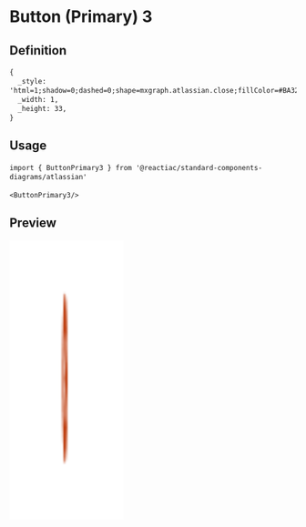 # Button (Primary) 3

## Definition

```
{
  _style: 'html=1;shadow=0;dashed=0;shape=mxgraph.atlassian.close;fillColor=#BA3200;strokeColor=none;html=1;sketch=0;',
  _width: 1,
  _height: 33,
}
```

## Usage

```
import { ButtonPrimary3 } from '@reactiac/standard-components-diagrams/atlassian'

<ButtonPrimary3/>
```

## Preview

<img src="./button-primary-3.png" width="200"/>
